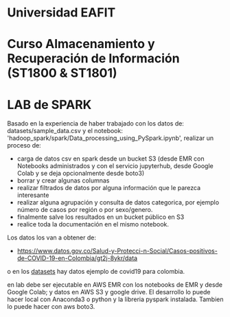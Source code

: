 # Universidad EAFIT
# Curso Almacenamiento y Recuperación de Información (ST1800 & ST1801)

# LAB  de SPARK

Basado en la experiencia de haber trabajado con los datos de: datasets/sample_data.csv y el notebook: 'hadoop_spark/spark/Data_processing_using_PySpark.ipynb', 
realizar un proceso de:

* carga de datos csv en spark desde un bucket S3 (desde EMR con Notebooks administrados y con el servicio jupyterhub, desde Google Colab y se deja opcionalmente desde boto3)
* borrar y crear algunas columnas
* realizar filtrados de datos por alguna información que le parezca interesante
* realizar alguna agrupación y consulta de datos categorica, por ejemplo número de casos por región o por sexo/genero.
* finalmente salve los resultados en un bucket público en S3
* realice toda la documentación en el mismo notebook.

Los datos los van a obtener de:

* https://www.datos.gov.co/Salud-y-Protecci-n-Social/Casos-positivos-de-COVID-19-en-Colombia/gt2j-8ykr/data

o en los [datasets](datasets) hay datos ejemplo de covid19 para colombia.

en lab debe ser ejecutable en AWS EMR con los notebooks de EMR y desde Google Colab; y datos en AWS S3 y google drive. El desarrollo lo puede hacer local con Anaconda3 o python y la libreria pyspark instalada. Tambien lo puede hacer con aws boto3.